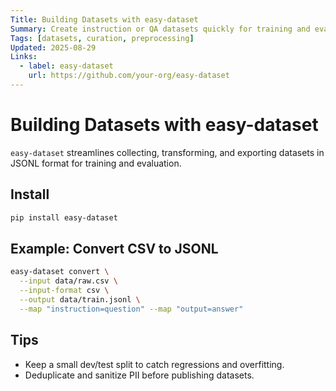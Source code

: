 ```yaml
---
Title: Building Datasets with easy-dataset
Summary: Create instruction or QA datasets quickly for training and eval.
Tags: [datasets, curation, preprocessing]
Updated: 2025-08-29
Links:
  - label: easy-dataset
    url: https://github.com/your-org/easy-dataset
---
```


# Building Datasets with easy-dataset

`easy-dataset` streamlines collecting, transforming, and exporting datasets in JSONL format for training and evaluation.

## Install
```bash
pip install easy-dataset
```

## Example: Convert CSV to JSONL
```bash
easy-dataset convert \
  --input data/raw.csv \
  --input-format csv \
  --output data/train.jsonl \
  --map "instruction=question" --map "output=answer"
```

## Tips
- Keep a small dev/test split to catch regressions and overfitting.
- Deduplicate and sanitize PII before publishing datasets.

